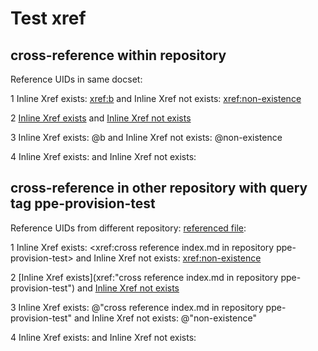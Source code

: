# Test xref 


## cross-reference within repository

Reference UIDs in same docset:

1 Inline Xref exists: <xref:b> and Inline Xref not exists: <xref:non-existence>

2 [Inline Xref exists](xref:b) and [Inline Xref not exists](xref:non-existence)

3 Inline Xref exists: @b and Inline Xref not exists: @non-existence

4 Inline Xref exists: <xref href="b"/> and Inline Xref not exists: <xref href="non-existence"/> 


## cross-reference in other repository with query tag ppe-provision-test

Reference UIDs from different repository: [referenced file](https://github.com/v-pegao/ppe-provision-test/blob/master/ppe-provision-test/index.md):

1 Inline Xref exists: <xref:cross reference index.md in repository ppe-provision-test> and Inline Xref not exists: <xref:non-existence>

2 [Inline Xref exists](xref:"cross reference index.md in repository ppe-provision-test") and [Inline Xref not exists](xref:non-existence)

3 Inline Xref exists: @"cross reference index.md in repository ppe-provision-test" and Inline Xref not exists: @"non-existence"

4 Inline Xref exists: <xref href="cross reference index.md in repository ppe-provision-test"/> and Inline Xref not exists: <xref href="non-existence"/> 
